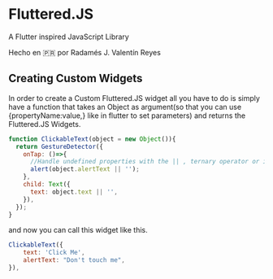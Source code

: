 # Fluttered.JS

A Flutter inspired JavaScript Library

Hecho en 🇵🇷 por Radamés J. Valentín Reyes

## Creating Custom Widgets

In order to create a Custom Fluttered.JS widget all you have to do is simply have a function that takes an Object as argument(so that you can use {propertyName:value,} like in flutter to set parameters)  and returns the Fluttered.JS Widgets.

~~~javascript
function ClickableText(object = new Object()){
  return GestureDetector({
    onTap: ()=>{
      //Handle undefined properties with the || , ternary operator or if statements to give default values
      alert(object.alertText || '');
    },
    child: Text({
      text: object.text || '',
    }),
  });
}
~~~

and now you can call this widget like this.

~~~javascript
ClickableText({
    text: 'Click Me',
    alertText: "Don't touch me",
}),
~~~

